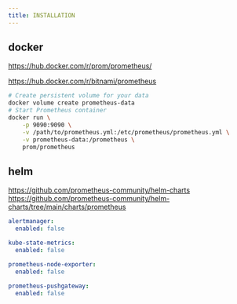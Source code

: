 ```yaml
---
title: INSTALLATION
---
```


## docker

<https://hub.docker.com/r/prom/prometheus/>

<https://hub.docker.com/r/bitnami/prometheus>

```bash
# Create persistent volume for your data
docker volume create prometheus-data
# Start Prometheus container
docker run \
    -p 9090:9090 \
    -v /path/to/prometheus.yml:/etc/prometheus/prometheus.yml \
    -v prometheus-data:/prometheus \
    prom/prometheus
```

## helm

<https://github.com/prometheus-community/helm-charts>
<https://github.com/prometheus-community/helm-charts/tree/main/charts/prometheus>

```yaml
alertmanager:
  enabled: false

kube-state-metrics:
  enabled: false

prometheus-node-exporter:
  enabled: false
  
prometheus-pushgateway:
  enabled: false
```
